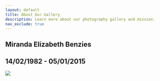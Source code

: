 ```yaml
---
layout: default
title: About Our Gallery
description: Learn more about our photography gallery and mission.
nav_exclude: true
---
```


<div class="about-container">
    <section class="about-header">
        <h1>Miranda Elizabeth Benzies</h1>
        <h1>14/02/1982 - 05/01/2015</h1>
        <img src="images/default/Miranda_index_page.avif" style="max-height: 80vh;">
    </section>
    
    
</div>